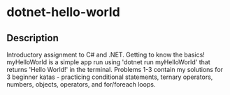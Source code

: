 # dotnet-hello-world

## Description

Introductory assignment to C# and .NET. Getting to know the basics!
myHelloWorld is a simple app run using 'dotnet run myHelloWorld' that returns 'Hello World!' in the terminal.
Problems 1-3 contain my solutions for 3 beginner katas - practicing conditional statements, ternary operators, numbers, objects, operators, and for/foreach loops.
